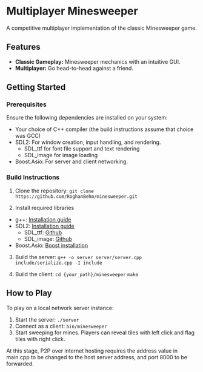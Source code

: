 # Multiplayer Minesweeper
A competitive multiplayer implementation of the classic Minesweeper game.

## Features
- **Classic Gameplay:** Minesweeper mechanics with an intuitive GUI.
- **Multiplayer:** Go head-to-head against a friend.

## Getting Started

### Prerequisites
Ensure the following dependencies are installed on your system:

- Your choice of C++ compiler (the build instructions assume that choice was GCC)
- SDL2: For window creation, input handling, and rendering.
  - SDL_ttf for font file support and text rendering
  - SDL_image for image loading
- Boost.Asio: For server and client networking.

### Build Instructions
1. Clone the repository:
`git clone https://github.com/RoghanBehm/minesweeper.git`

2. Install required libraries
- g++: [Installation guide](https://gcc.gnu.org/install/)
- SDL2: [Installation guide](https://wiki.libsdl.org/SDL2/Installation)
  - SDL_ttf: [Github](https://github.com/libsdl-org/SDL_image)
  - SDL_image: [Github](https://github.com/libsdl-org/SDL_ttf)
- Boost.Asio: [Boost installation](https://www.boost.org/users/download/)

3. Build the server:
`g++ -o server server/server.cpp include/serialize.cpp -I include`

4. Build the client:
`cd {your_path}/minesweeper`
`make`

## How to Play
To play on a local network server instance:
1. Start the server:
`./server`
2. Connect as a client:
`bin/minesweeper`
3. Start sweeping for mines. Players can reveal tiles with left click and flag tiles with right click.

At this stage, P2P over internet hosting requires the address value in main.cpp to be changed to the host server address, and port 8000 to be forwarded.



